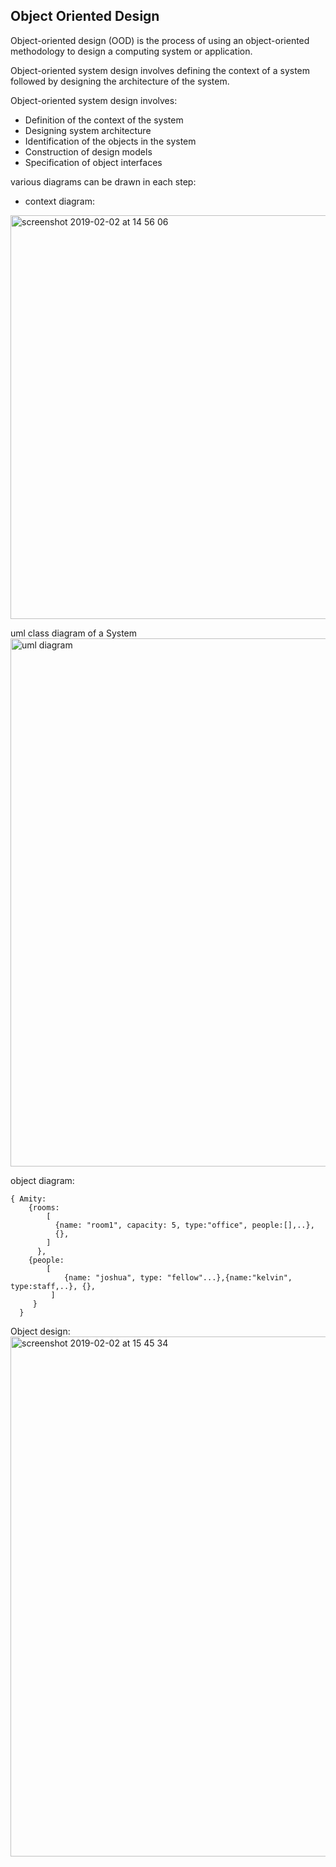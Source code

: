 ## Object Oriented Design
Object-oriented design (OOD) is the process of using an object-oriented methodology to design a computing system or application.

Object-oriented system design involves defining the context of a system followed by designing the architecture of the system.

Object-oriented system design involves: 
- Definition of the context of the system
- Designing system architecture
- Identification of the objects in the system
- Construction of design models
- Specification of object interfaces

various diagrams can be drawn in each step:
- context diagram:
<img width="646" alt="screenshot 2019-02-02 at 14 56 06" src="https://user-images.githubusercontent.com/8224798/52164466-d0eb2500-2702-11e9-9202-aec39ea33de0.png">

uml class diagram of a System
<img width="845" alt="uml diagram" src="https://user-images.githubusercontent.com/8224798/52164549-41467600-2704-11e9-9c9e-386bc417264d.png">

object diagram:
```
{ Amity:
    {rooms: 
        [
          {name: "room1", capacity: 5, type:"office", people:[],..}, 
          {},
        ]
      },
    {people: 
        [
            {name: "joshua", type: "fellow"...},{name:"kelvin", type:staff,..}, {}, 
         ]
     }
  }
  ```

Object design:
<img width="832" alt="screenshot 2019-02-02 at 15 45 34" src="https://user-images.githubusercontent.com/8224798/52164471-e95b3f80-2702-11e9-93a4-6c2ce6292335.png">
